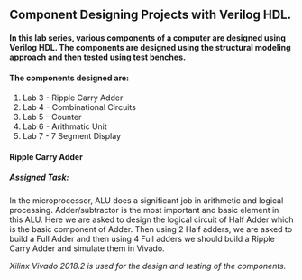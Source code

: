 ## Component Designing Projects with Verilog HDL.

#### In this lab series, various components of a computer are designed using Verilog HDL. The components are designed using the structural modeling approach and then tested using test benches.

#### The components designed are:

1. Lab 3 - Ripple Carry Adder
2. Lab 4 - Combinational Circuits
3. Lab 5 - Counter
4. Lab 6 - Arithmatic Unit
5. Lab 7 - 7 Segment Display

#### Ripple Carry Adder

##### Assigned Task:

<p>In the microprocessor, ALU does a significant job in arithmetic and logical processing. Adder/subtractor is the most important and basic element in this ALU. Here we are asked to design the logical circuit of Half Adder which is the basic component of Adder. Then using 2 Half adders, we are asked to build a Full Adder and then using 4 Full adders we should build a Ripple Carry Adder and simulate them in Vivado.</p>


*Xilinx Vivado 2018.2 is used for the design and testing of the components.*